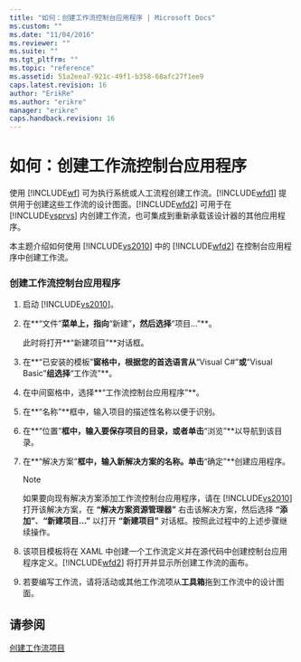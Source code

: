 ```yaml
---
title: "如何：创建工作流控制台应用程序 | Microsoft Docs"
ms.custom: ""
ms.date: "11/04/2016"
ms.reviewer: ""
ms.suite: ""
ms.tgt_pltfrm: ""
ms.topic: "reference"
ms.assetid: 51a2eea7-921c-49f1-b358-68afc27f1ee9
caps.latest.revision: 16
author: "ErikRe"
ms.author: "erikre"
manager: "erikre"
caps.handback.revision: 16
---
```

# 如何：创建工作流控制台应用程序
使用 [!INCLUDE[wf](../workflow-designer/includes/wf_md.md)] 可为执行系统或人工流程创建工作流。[!INCLUDE[wfd1](../workflow-designer/includes/wfd1_md.md)] 提供用于创建这些工作流的设计图面。[!INCLUDE[wfd2](../workflow-designer/includes/wfd2_md.md)] 可用于在 [!INCLUDE[vsprvs](../code-quality/includes/vsprvs_md.md)] 内创建工作流，也可集成到重新承载该设计器的其他应用程序。  
  
 本主题介绍如何使用 [!INCLUDE[vs2010](../modeling/includes/vs2010_md.md)] 中的 [!INCLUDE[wfd2](../workflow-designer/includes/wfd2_md.md)] 在控制台应用程序中创建工作流。  
  
### 创建工作流控制台应用程序  
  
1.  启动 [!INCLUDE[vs2010](../modeling/includes/vs2010_md.md)]。  
  
2.  在**“文件”**菜单上，指向**“新建”**，然后选择**“项目…”**。  
  
     此时将打开**“新建项目”**对话框。  
  
3.  在**“已安装的模板”**窗格中，根据您的首选语言从**“Visual C\#”**或**“Visual Basic”**组选择**“工作流”**。  
  
4.  在中间窗格中，选择**“工作流控制台应用程序”**。  
  
5.  在**“名称”**框中，输入项目的描述性名称以便于识别。  
  
6.  在**“位置”**框中，输入要保存项目的目录，或者单击**“浏览”**以导航到该目录。  
  
7.  在**“解决方案”**框中，输入新解决方案的名称。单击**“确定”**创建应用程序。  
  
    > [!NOTE]
    >  如果要向现有解决方案添加工作流控制台应用程序，请在 [!INCLUDE[vs2010](../modeling/includes/vs2010_md.md)] 打开该解决方案，在 **“解决方案资源管理器”** 右击该解决方案，然后选择 **“添加”**、**“新建项目…”** 以打开 **“新建项目”** 对话框。按照此过程中的上述步骤继续操作。  
  
8.  该项目模板将在 XAML 中创建一个工作流定义并在源代码中创建控制台应用程序定义。[!INCLUDE[wfd2](../workflow-designer/includes/wfd2_md.md)] 将打开并显示所创建工作流的画布。  
  
9. 若要编写工作流，请将活动或其他工作流项从**工具箱**拖到工作流中的设计图面。  
  
## 请参阅  
 [创建工作流项目](../workflow-designer/creating-a-workflow-project.md)